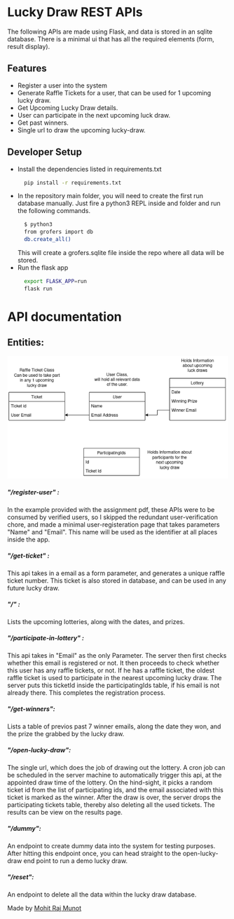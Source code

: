 # Lucky Draw REST APIs

The following APIs are made using Flask, and data is stored in an sqlite database.
There is a minimal ui that has all the required elements (form, result display).

## Features
- Register a user into the system 
- Generate Raffle Tickets for a user, that can be used for 1 upcoming lucky draw.
- Get Upcoming Lucky Draw details.
- User can participate in the next upcoming luck draw.
- Get past winners.
- Single url to draw the upcoming lucky-draw.

## Developer Setup
- Install the dependencies listed in requirements.txt
    ```sh
      pip install -r requirements.txt
    ```
- In the repository main folder, you will need to create the first run database manually. Just fire a python3 REPL inside and folder and run the following commands.
    ```sh
      $ python3
      from grofers import db
      db.create_all()
    ```
    This will create a grofers.sqlite file inside the repo where all data will be stored.
- Run the flask app
    ```sh
      export FLASK_APP=run
      flask run
    ```


# API documentation
## Entities: 
![Entities Diagram](Lucky_Draw_entities.png)

##### "/register-user" : 
In the example provided with the assignment pdf, these APIs were to be consumed by verified users, so I skipped the redundant user-verification chore, and made a minimal user-registeration page that takes parameters "Name" and "Email".  This name will be used as the identifier at all places inside the app. 

##### "/get-ticket" : 
This api takes in a email as a form parameter, and generates a unique raffle ticket number. This ticket is also stored in database, and can be used in any future lucky draw.

##### "/" : 
Lists the upcoming lotteries, along with the dates, and prizes.

##### "/participate-in-lottery" : 
This api takes in "Email" as the only Parameter. The server then first checks whether this email is registered or not. It then proceeds to check whether this user has any raffle tickets, or not. If he has a raffle ticket, the oldest raffle ticket is used to participate in the nearest upcoming lucky draw. The server puts this ticketId inside the participatingIds table, if his email is not already there. This completes the registration process.

##### "/get-winners": 
Lists a table of previos past 7 winner emails, along the date they won, and the prize the grabbed by the lucky draw.

##### "/open-lucky-draw":
The single url, which does the job of drawing out the lottery. A cron job can be scheduled in the server machine to automatically trigger this api, at the appointed draw time of the lottery. On the hind-sight, it picks a random ticket id from the list of participating ids, and the email associated with this ticket is marked as the winner.
After the draw is over, the server drops the participating tickets table, thereby also deleting all the used tickets. The results can be view on the results page.

##### "/dummy":
An endpoint to create dummy data into the system for testing purposes. After hitting this endpoint once, you can head straight to the open-lucky-draw end point to run a demo lucky draw. 

##### "/reset":
An endpoint to delete all the data within the lucky draw database. 

Made by [Mohit Raj Munot](https://github.com/mrm1999/)
